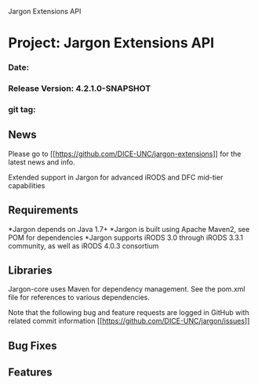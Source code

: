 
Jargon Extensions API


# Project: Jargon Extensions API
### Date:
### Release Version: 4.2.1.0-SNAPSHOT
### git tag: 

## News

Please go to [[https://github.com/DICE-UNC/jargon-extensions]] for the latest news and info.

Extended support in Jargon for advanced iRODS and DFC mid-tier capabilities

## Requirements

*Jargon depends on Java 1.7+
*Jargon is built using Apache Maven2, see POM for dependencies
*Jargon supports iRODS 3.0 through iRODS 3.3.1 community, as well as iRODS 4.0.3 consortium

## Libraries

Jargon-core uses Maven for dependency management.  See the pom.xml file for references to various dependencies.

Note that the following bug and feature requests are logged in GitHub with related commit information [[https://github.com/DICE-UNC/jargon/issues]]

## Bug Fixes

## Features
